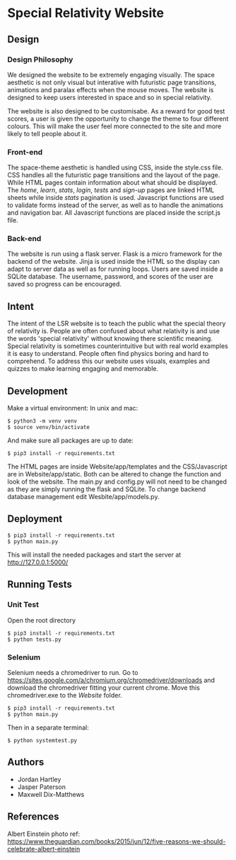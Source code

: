 # Special Relativity Website

## Design 

### Design Philosophy
We designed the website to be extremely engaging visually. The space aesthetic is not only visual but interative with futuristic page transitions, animations and paralax effects when the mouse moves. The website is designed to keep users interested in space and so in special relativity. 

The website is also designed to be customisabe. As a reward for good test scores, a user is given the opportunity to change the theme to four different colours. This will make the user feel more connected to the site and more likely to tell people about it. 

### Front-end
The space-theme aesthetic is handled using CSS, inside the style.css file. CSS handles all the futuristic page transitions and the layout of the page. While HTML pages contain information about what should be displayed. The *home*, *learn*, *stats*, *login*, *tests* and *sign-up* pages are linked HTML sheets while inside *stats* pagination is used. Javascript functions are used to validate forms instead of the server, as well as to handle the animations and navigation bar. All Javascript functions are placed inside the script.js file.  
### Back-end
The website is run using a flask server. Flask is a micro framework for the backend of the website. Jinja is used inside the HTML so the display can adapt to server data as well as for running loops. Users are saved inside a SQLite database. The username, password, and scores of the user are saved so progress can be encouraged.


## Intent 
The intent of the LSR website is to teach the public what the special theory of relativity is. People are often confused about what relativity is and use the words 'special relativity' without knowing there scientific meaning. Special relativity is sometimes counterintuitive but with real world examples it is easy to understand. People often find physics boring and hard to comprehend. To address this our website uses visuals, examples and quizzes to make learning engaging and memorable.

## Development 
Make a virtual environment:
In unix and mac:
```
$ python3 -m venv venv
$ source venv/bin/activate
```
And make sure all packages are up to date:
```
$ pip3 install -r requirements.txt
```
The HTML pages are inside Website/app/templates and the CSS/Javascript are in  Website/app/static. Both can be altered to change the function and look of the website.
The main.py and config.py will not need to be changed as they are simply running the flask and SQLite. 
To change backend database management edit Wesbite/app/models.py.

## Deployment

```
$ pip3 install -r requirements.txt
$ python main.py
```
This will install the needed packages and start the server at http://127.0.0.1:5000/

## Running Tests
### Unit Test
Open the root directory
```
$ pip3 install -r requirements.txt
$ python tests.py
```

### Selenium 
Selenium needs a chromedriver to run. 
Go to https://sites.google.com/a/chromium.org/chromedriver/downloads and download the chromedriver fitting your current chrome. 
Move this chromedriver.exe to the *Website* folder.
```
$ pip3 install -r requirements.txt
$ python main.py
```
Then in a separate terminal:
```
$ python systemtest.py
```

## Authors
* Jordan Hartley
* Jasper Paterson
* Maxwell Dix-Matthews



## References
Albert Einstein photo ref: https://www.theguardian.com/books/2015/jun/12/five-reasons-we-should-celebrate-albert-einstein
